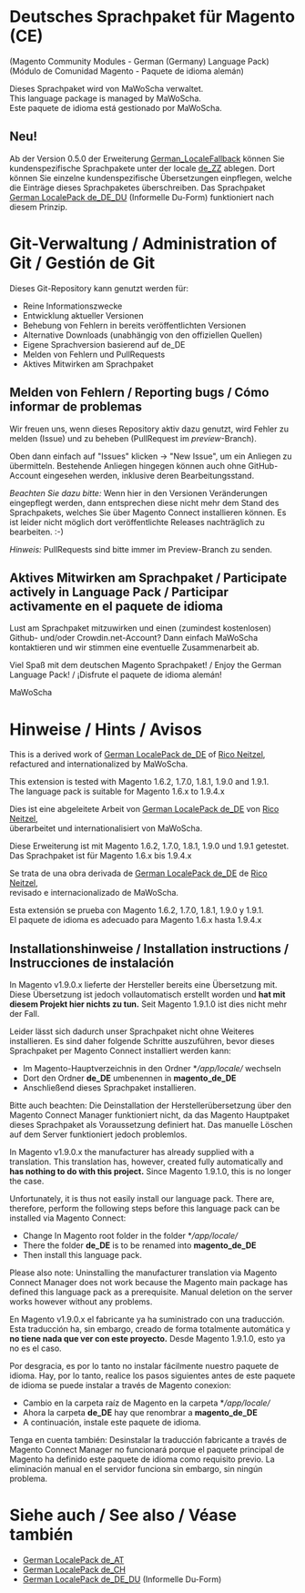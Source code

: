 # Deutsches Sprachpaket für Magento (CE)
(Magento Community Modules - German (Germany) Language Pack)<br />
(Módulo de Comunidad Magento - Paquete de idioma alemán)

Dieses Sprachpaket wird von MaWoScha verwaltet.<br />
This language package is managed by MaWoScha.<br />
Este paquete de idioma está gestionado por MaWoScha.

## Neu!

Ab der Version 0.5.0 der Erweiterung [German_LocaleFallback](https://github.com/MaWoScha/German_LocaleFallback) können Sie kundenspezifische Sprachpakete unter der locale [de_ZZ](https://github.com/MaWoScha/German_LocalePack_de_ZZ) ablegen. Dort können Sie einzelne kundenspezifische Übersetzungen einpflegen, welche die Einträge dieses Sprachpaketes überschreiben.
Das Sprachpaket [German LocalePack de_DE_DU](https://github.com/MaWoScha/German_LocalePack_de_DE_DU) (Informelle Du-Form) funktioniert nach diesem Prinzip.

# Git-Verwaltung / Administration of Git / Gestión de Git

Dieses Git-Repository kann genutzt werden für:

* Reine Informationszwecke
* Entwicklung aktueller Versionen
* Behebung von Fehlern in bereits veröffentlichten Versionen
* Alternative Downloads (unabhängig von den offiziellen Quellen)
* Eigene Sprachversion basierend auf de_DE
* Melden von Fehlern und PullRequests
* Aktives Mitwirken am Sprachpaket

## Melden von Fehlern / Reporting bugs / Cómo informar de problemas

Wir freuen uns, wenn dieses Repository aktiv dazu genutzt, wird Fehler zu melden (Issue) und zu beheben (PullRequest im _preview_-Branch).

Oben dann einfach auf "Issues" klicken -> "New Issue", um ein Anliegen zu übermitteln. Bestehende Anliegen hingegen können auch ohne GitHub-Account eingesehen werden, inklusive deren Bearbeitungsstand.

_Beachten Sie dazu bitte:_ Wenn hier in den Versionen Veränderungen eingepflegt werden, dann entsprechen diese nicht mehr dem Stand des Sprachpakets, welches Sie über Magento Connect installieren können. Es ist leider nicht möglich dort veröffentlichte Releases nachträglich zu bearbeiten. :-)

_Hinweis:_ PullRequests sind bitte immer im Preview-Branch zu senden.

## Aktives Mitwirken am Sprachpaket / Participate actively in Language Pack / Participar activamente en el paquete de idioma

Lust am Sprachpaket mitzuwirken und einen (zumindest kostenlosen) Github- und/oder Crowdin.net-Account? Dann einfach MaWoScha kontaktieren und wir stimmen eine eventuelle Zusammenarbeit ab.

Viel Spaß mit dem deutschen Magento Sprachpaket! / Enjoy the German Language Pack! / ¡Disfrute el paquete de idioma alemán!

MaWoScha


# Hinweise / Hints / Avisos

This is a derived work of [German LocalePack de_DE](https://github.com/riconeitzel/German_LocalePack_de_DE) of [Rico Neitzel](https://github.com/riconeitzel/),<br />
refactured and internationalized by MaWoScha.

This extension is tested with Magento 1.6.2, 1.7.0, 1.8.1, 1.9.0 and 1.9.1. <br />
The language pack is suitable for Magento 1.6.x to 1.9.4.x


Dies ist eine abgeleitete Arbeit von [German LocalePack de_DE](https://github.com/riconeitzel/German_LocalePack_de_DE) von [Rico Neitzel](https://github.com/riconeitzel/),<br />
überarbeitet und internationalisiert von MaWoScha.

Diese Erweiterung ist mit Magento 1.6.2, 1.7.0, 1.8.1, 1.9.0 und 1.9.1 getestet. <br />
Das Sprachpaket ist für Magento 1.6.x bis 1.9.4.x


Se trata de una obra derivada de [German LocalePack de_DE](https://github.com/riconeitzel/German_LocalePack_de_DE) de [Rico Neitzel](https://github.com/riconeitzel/),<br />
revisado e internacionalizado de MaWoScha.

Esta extensión se prueba con Magento 1.6.2, 1.7.0, 1.8.1, 1.9.0 y 1.9.1. <br />
El paquete de idioma es adecuado para Magento 1.6.x hasta 1.9.4.x


## Installationshinweise / Installation instructions / Instrucciones de instalación

In Magento v1.9.0.x lieferte der Hersteller bereits eine Übersetzung mit. Diese Übersetzung ist jedoch vollautomatisch erstellt worden und **hat mit diesem Projekt hier nichts zu tun.** Seit Magento 1.9.1.0 ist dies nicht mehr der Fall.

Leider lässt sich dadurch unser Sprachpaket nicht ohne Weiteres installieren. Es sind daher folgende Schritte auszuführen, bevor dieses Sprachpaket per Magento Connect installiert werden kann:

- Im Magento-Hauptverzeichnis in den Ordner **/app/locale/* wechseln
- Dort den Ordner **de_DE** umbenennen in **magento_de_DE**
- Anschließend dieses Sprachpaket installieren.

Bitte auch beachten: Die Deinstallation der Herstellerübersetzung über den Magento Connect Manager funktioniert nicht, da das Magento Hauptpaket dieses Sprachpaket als Voraussetzung definiert hat. Das manuelle Löschen auf dem Server funktioniert jedoch problemlos.


In Magento v1.9.0.x the manufacturer has already supplied with a translation. This translation has, however, created fully automatically and **has nothing to do with this project.** Since Magento 1.9.1.0, this is no longer the case.

Unfortunately, it is thus not easily install our language pack. There are, therefore, perform the following steps before this language pack can be installed via Magento Connect:

- Change In Magento root folder in the folder **/app/locale/*
- There the folder **de_DE** is to be renamed into **magento_de_DE**
- Then install this language pack.

Please also note: Uninstalling the manufacturer translation via Magento Connect Manager does not work because the Magento main package has defined this language pack as a prerequisite. Manual deletion on the server works however without any problems.


En Magento v1.9.0.x el fabricante ya ha suministrado con una traducción. Esta traducción ha, sin embargo, creado de forma totalmente automática y **no tiene nada que ver con este proyecto.** Desde Magento 1.9.1.0, esto ya no es el caso.

Por desgracia, es por lo tanto no instalar fácilmente nuestro paquete de idioma. Hay, por lo tanto, realice los pasos siguientes antes de este paquete de idioma se puede instalar a través de Magento conexion:

- Cambio en la carpeta raíz de Magento en la carpeta **/app/locale/*
- Ahora la carpeta **de_DE** hay que renombrar a **magento_de_DE**
- A continuación, instale este paquete de idioma.

Tenga en cuenta también: Desinstalar la traducción fabricante a través de Magento Connect Manager no funcionará porque el paquete principal de Magento ha definido este paquete de idioma como requisito previo. La eliminación manual en el servidor funciona sin embargo, sin ningún problema.


# Siehe auch / See also / Véase también
* [German LocalePack de_AT](https://github.com/MaWoScha/German_LocalePack_de_AT)
* [German LocalePack de_CH](https://github.com/MaWoScha/German_LocalePack_de_CH)
* [German LocalePack de_DE_DU](https://github.com/MaWoScha/German_LocalePack_de_DE_DU) (Informelle Du-Form)

